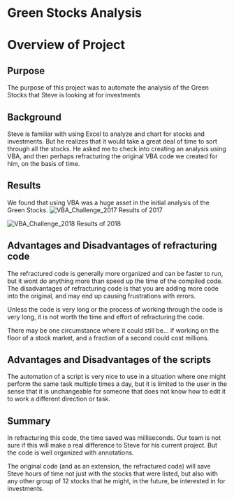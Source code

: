 # Green Stocks Analysis

# Overview of Project
## Purpose
The purpose of this project was to automate the analysis of the Green Stocks that Steve is looking at for investments

## Background
Steve is familiar with using Excel to analyze and chart for stocks and investments. But he realizes that it would take a great deal of time to sort through all the stocks. He asked me to check into creating an analysis using VBA, and then perhaps refracturing the original VBA code we created for him, on the basis of time. 

## Results
We found that using VBA was a huge asset in the initial analysis of the Green Stocks. 
![VBA_Challenge_2017](https://user-images.githubusercontent.com/92065902/144769110-242d41cc-577b-48fe-a4b1-8649c90d8778.png)
Results of 2017

![VBA_Challenge_2018](https://user-images.githubusercontent.com/92065902/144769123-84e8b707-0ba4-43e1-86ee-858e7d87c562.png)
Results of 2018

## Advantages and Disadvantages of refracturing code
The refractured code is generally more organized and can be faster to run, but it wont do anything more than speed up the time of the compiled code. The disadvantages of refracturing code is that you are adding more code into the original, and may end up causing frustrations with errors. 

Unless the code is very long or the process of working through the code is very long, it is not worth the time and effort of refracturing the code. 

There may be one circumstance where it could still be... if working on the floor of a stock market, and a fraction of a second could cost millions. 


## Advantages and Disadvantages of the scripts
The automation of a script is very nice to use in a situation where one might perform the same task multiple times a day, but it is limited to the user in the sense that it is unchangeable for someone that does not know how to edit it to work a different direction or task. 

## Summary
In refracturing this code, the time saved was milliseconds. Our team is not sure if this will make a real difference to Steve for his current project. But the code is well organized with annotations. 

The original code (and as an extension, the refractured code) will save Steve hours of time not just with the stocks that were listed, but also with any other group of 12 stocks that he might, in the future, be interested in for investments. 
